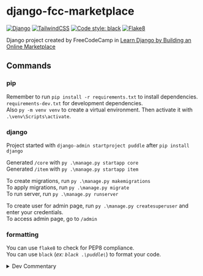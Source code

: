 # django-fcc-marketplace

[![Django](https://img.shields.io/badge/django-%23092E20.svg?style=flat&logo=django&logoColor=white)](https://www.djangoproject.com/)
[![TailwindCSS](https://img.shields.io/badge/tailwindcss-%2338B2AC.svg?style=flat&logo=tailwind-css&logoColor=white)](https://tailwindcss.com/)
[![Code style: black](https://img.shields.io/badge/code%20style-black-000000.svg)](https://github.com/psf/black)
[![Flake8](https://img.shields.io/badge/flake8-221e57?style=flat&logo=python&logoColor=17acc0)](https://flake8.pycqa.org/en/latest/)

Django project created by FreeCodeCamp in [Learn Django by Building an Online Marketplace](https://youtu.be/ZxMB6Njs3ck)

## Commands

### pip

Remember to run `pip install -r requirements.txt` to install dependencies. `requirements-dev.txt` for development dependencies. <br>
Also ``py -m venv venv`` to create a virtual environment. Then activate it with ``.\venv\Scripts\activate``.

### django

Project started with `django-admin startproject puddle` after `pip install django`

Generated `/core` with `py .\manage.py startapp core`<br>
Generated `/item` with `py .\manage.py startapp item`<br>

To create migrations, run `py .\manage.py makemigrations`<br>
To apply migrations, run `py .\manage.py migrate`<br>
To run server, run `py .\manage.py runserver`<br>

To create user for admin page, run `py .\manage.py createsuperuser` and enter your credentials. <br>
To access admin page, go to `/admin`

### formatting

You can use `flake8` to check for PEP8 compliance.<br>
You can use `black` (*ex: `black .\puddle\`*) to format your code.<br>

<details>
<summary>Dev Commentary</summary>

<br>
First time messing with Django. 😐<br>
The tutorial's title says "Python Tutorial for Beginners". That's funny.<br>
Video timestamp: **1:28:24**

</details>
